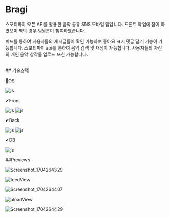 # Bragi

스포티파이 오픈 API를 활용한 음악 공유 SNS 모바일 앱입니다.
프론트 작업에 참여 하였으며 백의 경우 팀원분이 참여하였습니다.

피드를 통하여 사용자들의 게시글들이 확인 가능하며 좋아요 표시 댓글 달기 기능이 가능합니다.
스포티파이 api를 통하여 음악 검색 및 재생이 가능합니다.
사용자들의 자신의 개인 음악 창작물 업로드 또한 가능합니다.


<br>
## 기술스택


📱OS

![js](https://img.shields.io/badge/Android-3DDC84?style=for-the-badge&logo=android&logoColor=white)

✔Front

![js](https://img.shields.io/badge/TypeScript-007ACC?style=for-the-badge&logo=typescript&logoColor=white)
![js](https://img.shields.io/badge/React_Native-20232A?style=for-the-badge&logo=react&logoColor=61DAFB)

✔Back

![js](https://img.shields.io/badge/Java-ED8B00?style=for-the-badge&logo=openjdk&logoColor=white)
![js](https://img.shields.io/badge/Spring-6DB33F?style=for-the-badge&logo=spring&logoColor=white)

✔DB

![js](https://img.shields.io/badge/PostgreSQL-316192?style=for-the-badge&logo=postgresql&logoColor=white)


##Previews


![Screenshot_1704264329](https://github.com/kjm9547/Bragi/assets/50660458/dfedf15f-f11b-45ff-a021-437effe20d4c)


![feedView](https://github.com/kjm9547/Bragi/assets/50660458/afbaea62-3166-40cc-9133-559461bdfde0)

![Screenshot_1704264407](https://github.com/kjm9547/Bragi/assets/50660458/d58e6e3c-1a0b-4491-b2f5-3c98dcb102dc)


![uloadView](https://github.com/kjm9547/Bragi/assets/50660458/ab6edef6-86cf-47b5-8486-f4764e008e2e)


![Screenshot_1704264429](https://github.com/kjm9547/Bragi/assets/50660458/b7e2b023-61ce-48c4-88bf-739e179ba475)

